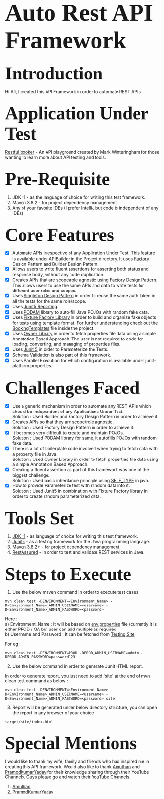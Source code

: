 # <span style="font-family: Calibri; font-size: 2.8em;"> Auto Rest API Framework </span>

## <span style="font-family: Calibri; font-size: 2.8em;"> Introduction </span>

Hi All, I created this API Framework in order to automate REST APIs.

## <span style="font-family: Calibri; font-size: 2.8em;"> Application Under Test </span>

[Restful booker](https://restful-booker.herokuapp.com/apidoc/index.html) - An API playground created by Mark
Winteringham for those wanting to learn more about API testing and tools.

## <span style="font-family: Calibri; font-size: 2.8em;"> Pre-Requisite </span>

1. JDK 11 - as the language of choice for writing this test framework.
2. Maven 3.8.2 - for project dependency management.
3. Any of your favorite IDEs (I prefer IntelliJ but code is independent of any IDEs)

## <span style="font-family: Calibri; font-size: 2.8em;"> Core Features </span>

- [x] Automate APIs irrespective of any Application Under Test. This feature is available under APIBuilder in the
  Project directory. It uses [Factory Design Pattern](https://www.baeldung.com/java-factory-pattern)
  and [Builder Design Pattern](https://refactoring.guru/design-patterns/builder).
- [x] Allows users to write fluent assertions for asserting both status and response body, without any code duplication.
- [x] Creates APIs that are scope/role agnostic
  using [Factory Design Pattern](https://www.baeldung.com/java-factory-pattern). This allows users to use the same APIs
  and data to write tests for different user roles and scopes.
- [x] Uses [Singleton Design Pattern](https://www.baeldung.com/java-singleton) in order to reuse the same auth token in
  all the tests for the same role/scope.
- [x] Uses [Junit5 Reporting](https://howtodoinjava.com/junit5/junit-html-report/).
- [x] Uses [PODAM](http://mtedone.github.io/podam/) library to auto-fill Java POJOs with random fake data.
- [x] Uses [Fixture Factory Library](https://github.com/six2six/fixture-factory) in order to build and organize fake objects for tests using template format. For
  further understanding check out the [BookingTemplates](https://github.com/Kislaya1/RestApiProFramework/blob/main/src/main/java/com/rest/api/pro/templates/BookingTemplates.java)
  file inside the project.
- [x] Uses [Owner Library](https://matteobaccan.github.io/owner/) in order to fetch properties file data using a simple
  Annotation Based Approach. The user is not required to code for loading, converting, and managing of properties files.
- [x] Uses [Junit 5](https://reflectoring.io/tutorial-junit5-parameterized-tests/) in order to Parameterize the Tests.
- [x] Schema Validation is also part of this framework.
- [x] Uses Parallel Execution for which configuration is available under junit-platform.properties.:

## <span style="font-family: Calibri; font-size: 2.8em;"> Challenges Faced </span>

- [x] Use a generic mechanism in order to automate any REST APIs which should be independent of any Applications Under Test.<br />
Solution : Used Builder and Factory Design Pattern in order to achieve it.
- [x] Creates APIs so that they are scope/role agnostic.<br />
Solution : Used Factory Design Pattern in order to achieve it.
- [x] It becomes very difficult to create and maintain POJOs.<br />
Solution : Used PODAM library for same, it autofills POJOs with random fake data.
- [x] There is a lot of boilerplate code involved when trying to fetch data with a property file in Java.<br />
Solution : Used Owner Library in order to fetch properties file data using a simple Annotation Based Approach.
- [x] Creating a fluent assertion as part of this framework was one of the biggest challenge.<br />
Solution : Used basic inheritance principle using [SELF_TYPE](https://blog.joda.org/2007/08/java-7-self-types_1953.html) in java.
- [x] How to provide Parameterize test with random data into it.<br />
Solution : Used Junit5 in combination with Fixture Factory library in order to create random parameterized data.

## <span style="font-family: Calibri; font-size: 2.8em;"> Tools Set </span>

1. [JDK 11](https://www.oracle.com/java/technologies/javase/jdk11-archive-downloads.html) - as language of choice for writing this test framework.
2. [Junit5](https://junit.org/junit5/) - as a testing framework for the Java programming language.
3. [Maven 3.8.2+](https://maven.apache.org/) - for project dependency management.
4. [RestAssured](https://rest-assured.io/) - in order to test and validate REST services in Java.

## <span style="font-family: Calibri; font-size: 2.8em;"> Steps to Execute </span>

1. Use the below maven command in order to execute test cases
```
mvn clean test -DENVIRONMENT=<Environment_Name> -D<Environment_Name>_ADMIN_USERNAME=<username> -D<Environment_Name>_ADMIN_PASSWORD=<password>
```
Here :<br />
a) Environment_Name : It will be based on [env.properties]() file (currently it is either PROD / QA but user can add multiple as required)<br />
b) Username and Password : It can be fetched from [Testing Site](https://restful-booker.herokuapp.com/apidoc/index.html#api-Auth-CreateToken)<br />

For eg : 
```
mvn clean test -DENVIRONMENT=PROD -DPROD_ADMIN_USERNAME=admin -DPROD_ADMIN_PASSWORD=password123
```

2. Use the below command in order to generate Junit HTML report.

In order to generate report, you just need to add 'site' at the end of mvn clean test command as below : 

```
mvn clean test -DENVIRONMENT=<Environment_Name> -D<Environment_Name>_ADMIN_USERNAME=<username> -D<Environment_Name>_ADMIN_PASSWORD=<password> site
```

3. Report will be generated under below directory structure, you can open the report in any browser of your choice

```
target/site/index.html
```

## <span style="font-family: Calibri; font-size: 2.8em;"> Special Mentions </span>
I would like to thank my wife, family and friends who had inspired me in creating this API framework.
Would also like to thank [Amuthan](https://github.com/amuthansakthivel/amuthansakthivel) and [PramodKumarYadav](https://github.com/PramodKumarYadav) for their knowledge sharing through their YouTube Channels.
Guys please go and watch their YouTube Channels.
1. [Amuthan](https://www.youtube.com/@TestingMiniBytes)
2. [PramodKumarYadav](https://www.youtube.com/@powertester5596)
